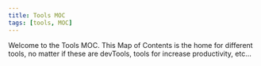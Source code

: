 ```yaml
---
title: Tools MOC
tags: [tools, MOC]
---
```

Welcome to the Tools MOC. This Map of Contents is the home for different tools, no matter if these are devTools, tools for increase productivity, etc...
